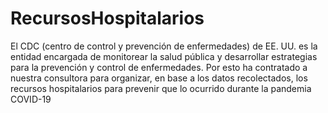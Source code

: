 # RecursosHospitalarios
El CDC (centro de control y prevención de enfermedades) de EE. UU. es la entidad encargada de monitorear la salud pública y desarrollar estrategias para la prevención y control de enfermedades. Por esto ha contratado a nuestra consultora para organizar, en base a los datos recolectados, los recursos hospitalarios para prevenir que lo ocurrido durante la pandemia COVID-19
